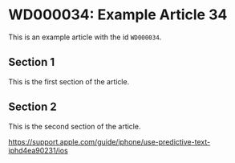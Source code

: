 # WD000034: Example Article 34

This is an example article with the id `WD000034`.

## Section 1

This is the first section of the article.

## Section 2

This is the second section of the article.

https://support.apple.com/guide/iphone/use-predictive-text-iphd4ea90231/ios
